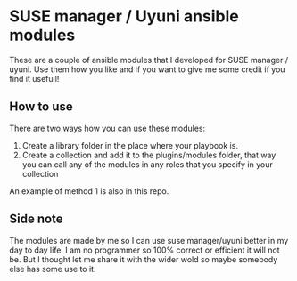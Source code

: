 # SUSE manager / Uyuni ansible modules

These are a couple of ansible modules that I developed for SUSE manager / uyuni. Use them how you like and if you want to give me some credit if you find it usefull!

## How to use
There are two ways how you can use these modules:
1) Create a library folder in the place where your playbook is.
2) Create a collection and add it to the plugins/modules folder, that way you can call any of the modules in any roles that you specify in your collection

An example of method 1 is also in this repo.

## Side note

The modules are made by me so I can use suse manager/uyuni better in my day to day life. I am no programmer so 100% correct or efficient it will not be. But I thought let me share it with the wider wold so maybe somebody else has some use to it.
